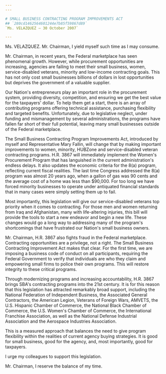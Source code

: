 ```yaml
---
---

# SMALL BUSINESS CONTRACTING PROGRAM IMPROVEMENTS ACT
## `280cd1462564601244e7b85f59867d89`
`Ms. VELAZQUEZ — 30 October 2007`

---
```



Ms. VELAZQUEZ. Mr. Chairman, I yield myself such time as I may 
consume.

Mr. Chairman, in recent years, the Federal marketplace has seen 
phenomenal growth. However, while procurement opportunities are 
increasing, agencies are failing to meet their small business, women, 
service-disabled veterans, minority and low-income contracting goals. 
This has not only cost small businesses billions of dollars in lost 
opportunities but deprives the government of a valuable supplier.

Our Nation's entrepreneurs play an important role in the procurement 
system, providing diversity, competition, and ensuring we get the best 
value for the taxpayers' dollar. To help them get a start, there is an 
array of contributing programs offering technical assistance, 
purchasing flexibility and targeted benefits. Unfortunately, due to 
legislative neglect, under funding and mismanagement by several 
administrations, the programs have fallen far short of their full 
potential, leaving many small businesses outside of the Federal 
marketplace.

The Small Business Contracting Program Improvements Act, introduced 
by myself and Representative Mary Fallin, will change that by making 
important improvements to women, minority, HUBZone and service-disabled 
veteran contracting programs. H.R. 3867 will immediately implement the 
Women's Procurement Program that has languished in the current 
administration's endless delays. It also updates the economic criteria 
for the 8(a) program, reflecting current fiscal realities. The last 
time Congress addressed the 8(a) program was almost 20 years ago, when 
a gallon of gas was 90 cents and the average cost of a home was less 
than $90,000. For too long we have forced minority businesses to 
operate under antiquated financial standards that in many cases were 
simply setting them up to fail.

Most importantly, this legislation will give our service-disabled 
veterans top priority when it comes to contracting. For those men and 
women returning from Iraq and Afghanistan, many with life-altering 
injuries, this bill will provide the tools to start a new endeavor and 
begin a new life. These changes would go a long way to addressing many 
of the program's shortcomings that have frustrated our Nation's small 
business owners.

Mr. Chairman, H.R. 3867 also fights fraud in the Federal marketplace. 
Contracting opportunities are a privilege, not a right. The Small 
Business Contracting Improvement Act makes that clear. For the first 
time, we are imposing a business code of conduct on all participants, 
requiring the Federal Government to verify that individuals are who 
they claim and empowering small firms to police their own programs. 
This will restore integrity to these critical programs.

Through modernizing programs and increasing accountability, H.R. 3867 
brings SBA's contracting programs into the 21st century. It is for this 
reason that this legislation has attracted remarkably broad support, 
including the National Federation of Independent Business, the 
Associated General Contractors, the American Legion, Veterans of 
Foreign Wars, AMVETS, the U.S. Hispanic Chamber of Commerce, the 
National Black Chamber of Commerce, the U.S. Women's Chamber of 
Commerce, the International Franchise Association, as well as the 
National Defense Industrial Association and the Aerospace Industries 
Association.

This is a measured approach that balances the need to give program 
flexibility within the realities of current agency buying strategies. 
It is good for small business, good for the agency, and, most 
importantly, good for taxpayers.

I urge my colleagues to support this legislation.

Mr. Chairman, I reserve the balance of my time.